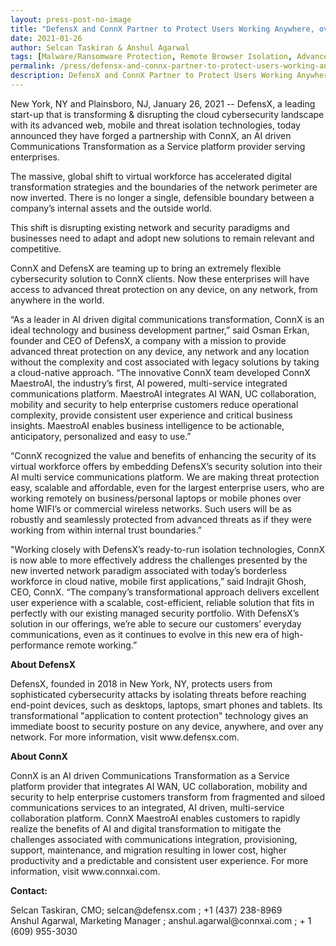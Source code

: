 ```yaml
---
layout: press-post-no-image
title: "DefensX and ConnX Partner to Protect Users Working Anywhere, over any Network and on Any Device"
date: 2021-01-26
author: Selcan Taskiran & Anshul Agarwal
tags: [Malware/Ransomware Protection, Remote Browser Isolation, Advanced URL Protection, File Isolation, SaaS Access Protection]
permalink: /press/defensx-and-connx-partner-to-protect-users-working-anywhere-over-any-network-and-on-any-device/
description: DefensX and ConnX Partner to Protect Users Working Anywhere, over any Network and on Any Device
---
```


 
 
 
 
 
<p>New York, NY and Plainsboro, NJ, January 26, 2021 -- DefensX, a leading start-up that is transforming &amp; disrupting the cloud cybersecurity landscape with its advanced web, mobile and threat isolation technologies, today announced they have forged a partnership with ConnX, an AI driven Communications Transformation as a Service platform provider serving enterprises.</p>
<p>The massive, global shift to virtual workforce has accelerated digital transformation strategies and the boundaries of the network perimeter are now inverted. There is no longer a single, defensible boundary between a company’s internal assets and the outside world.</p>
<p>This shift is disrupting existing network and security paradigms and businesses need to adapt and adopt new solutions to remain relevant and competitive.</p>
<p>ConnX and DefensX are teaming up to bring an extremely flexible cybersecurity solution to ConnX clients. Now these enterprises will have access to advanced threat protection on any device, on any network, from anywhere in the world.</p>
<p>“As a leader in AI driven digital communications transformation, ConnX is an ideal technology and business development partner,” said Osman Erkan, founder and CEO of DefensX, a company with a mission to provide advanced threat protection on any device, any network and any location without the complexity and cost associated with legacy solutions by taking a cloud-native approach. “The innovative ConnX team developed ConnX MaestroAI, the industry’s first, AI powered, multi-service integrated communications platform. MaestroAI integrates AI WAN, UC collaboration, mobility and security to help enterprise customers reduce operational complexity, provide consistent user experience and critical business insights. MaestroAI enables business intelligence to be actionable, anticipatory, personalized and easy to use.”</p>
<p>“ConnX recognized the value and benefits of enhancing the security of its virtual workforce offers by embedding DefensX’s security solution into their AI multi service communications platform. We are making threat protection easy, scalable and affordable, even for the largest enterprise users, who are working remotely on business/personal laptops or mobile phones over home WIFI’s or commercial wireless networks. Such users will be as robustly and seamlessly protected from advanced threats as if they were working from within internal trust boundaries.”</p>
<p>"Working closely with DefensX’s ready-to-run isolation technologies, ConnX is now able to more effectively address the challenges presented by the new inverted network paradigm associated with today’s borderless workforce in cloud native, mobile first applications,” said Indrajit Ghosh, CEO, ConnX. “The company’s transformational approach delivers excellent user experience with a scalable, cost-efficient, reliable solution that fits in perfectly with our existing managed security portfolio. With DefensX’s solution in our offerings, we’re able to secure our customers’ everyday communications, even as it continues to evolve in this new era of high-performance remote working.”</p>
<p><strong>About DefensX</strong></p>
<p>DefensX, founded in 2018 in New York, NY, protects users from sophisticated cybersecurity attacks by isolating threats before reaching end-point devices, such as desktops, laptops, smart phones and tablets. Its transformational "application to content protection" technology gives an immediate boost to security posture on any device, anywhere, and over any network. For more information, visit www.defensx.com.</p>
<p><strong>About ConnX</strong></p>
<p>ConnX is an AI driven Communications Transformation as a Service platform provider that integrates AI WAN, UC collaboration, mobility and security to help enterprise customers transform from fragmented and siloed communications services to an integrated, AI driven, multi-service collaboration platform. ConnX MaestroAI enables customers to rapidly realize the benefits of AI and digital transformation to mitigate the challenges associated with communications integration, provisioning, support, maintenance, and migration resulting in lower cost, higher productivity and a predictable and consistent user experience. For more information, visit www.connxai.com.</p>
<p><strong>Contact: </strong></p>
<p>Selcan Taskiran, CMO; selcan@defensx.com ; +1 (437) 238-8969<br>Anshul Agarwal, Marketing Manager ; anshul.agarwal@connxai.com ; + 1 (609) 955-3030</p>
 